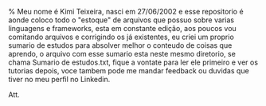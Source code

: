 
 % Meu nome é Kimi Teixeira, nasci em 27/06/2002 e esse repositorio é aonde coloco todo o "estoque" de arquivos que possuo sobre varias linguagens e frameworks, esta em constante edição, aos poucos vou comitando arquivos e corrigindo os já existentes, eu criei um proprio sumario de estudos para absolver melhor o conteudo de coisas que aprendo, o arquivo com esse sumario esta neste mesmo diretorio, se chama Sumario de estudos.txt, fique a vontate para ler ele primeiro e ver os tutorias depois, voce tambem pode me mandar feedback ou duvidas que tiver no meu perfil no Linkedin.

Att.
